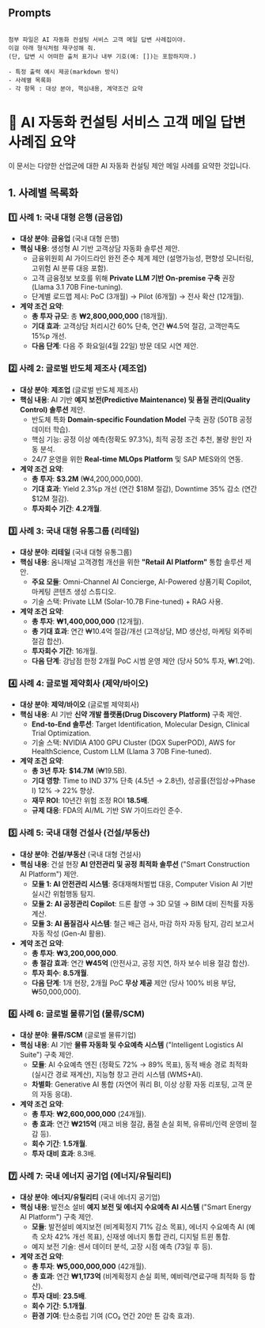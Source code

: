 
## Prompts

```

첨부 파일은 AI 자동화 컨설팅 서비스 고객 메일 답변 사례집이야.
이걸 아래 형식처럼 재구성해 줘.
(단, 답변 시 어떠한 출처 표기나 내부 기호(예: [])는 포함하지마.)

- 특정 출력 예시 제공(markdown 방식)
- 사례별 목록화
- 각 항목 : 대상 분야, 핵심내용, 계약조건 요약

```

# 🤖 AI 자동화 컨설팅 서비스 고객 메일 답변 사례집 요약

이 문서는 다양한 산업군에 대한 AI 자동화 컨설팅 제안 메일 사례를 요약한 것입니다.

## 1. 사례별 목록화

### 1️⃣ 사례 1: 국내 대형 은행 (금융업)

* **대상 분야**: **금융업** (국내 대형 은행)
* **핵심 내용**: 생성형 AI 기반 고객상담 자동화 솔루션 제안.
    * 금융위원회 AI 가이드라인 완전 준수 체계 제안 (설명가능성, 편향성 모니터링, 고위험 AI 분류 대응 포함).
    * 고객 금융정보 보호를 위해 **Private LLM 기반 On-premise 구축** 권장 (Llama 3.1 70B Fine-tuning).
    * 단계별 로드맵 제시: PoC (3개월) → Pilot (6개월) → 전사 확산 (12개월).
* **계약 조건 요약**:
    * **총 투자 규모**: 총 **₩2,800,000,000** (18개월).
    * **기대 효과**: 고객상담 처리시간 60% 단축, 연간 ₩4.5억 절감, 고객만족도 15%p 개선.
    * **다음 단계**: 다음 주 화요일(4월 22일) 방문 데모 시연 제안.

### 2️⃣ 사례 2: 글로벌 반도체 제조사 (제조업)

* **대상 분야**: **제조업** (글로벌 반도체 제조사)
* **핵심 내용**: AI 기반 **예지 보전(Predictive Maintenance) 및 품질 관리(Quality Control) 솔루션** 제안.
    * 반도체 특화 **Domain-specific Foundation Model** 구축 권장 (50TB 공정 데이터 학습).
    * 핵심 기능: 공정 이상 예측(정확도 97.3%), 최적 공정 조건 추천, 불량 원인 자동 분석.
    * 24/7 운영을 위한 **Real-time MLOps Platform** 및 SAP MES와의 연동.
* **계약 조건 요약**:
    * **총 투자**: **$3.2M** (₩4,200,000,000).
    * **기대 효과**: Yield 2.3%p 개선 (연간 $18M 절감), Downtime 35% 감소 (연간 $12M 절감).
    * **투자회수 기간**: **4.2개월**.

### 3️⃣ 사례 3: 국내 대형 유통그룹 (리테일)

* **대상 분야**: **리테일** (국내 대형 유통그룹)
* **핵심 내용**: 옴니채널 고객경험 개선을 위한 **"Retail AI Platform"** 통합 솔루션 제안.
    * **주요 모듈**: Omni-Channel AI Concierge, AI-Powered 상품기획 Copilot, 마케팅 콘텐츠 생성 스튜디오.
    * 기술 스택: Private LLM (Solar-10.7B Fine-tuned) + RAG 사용.
* **계약 조건 요약**:
    * **총 투자**: **₩1,400,000,000** (12개월).
    * **총 기대 효과**: 연간 ₩10.4억 절감/개선 (고객상담, MD 생산성, 마케팅 외주비 절감 합산).
    * **투자회수 기간**: 16개월.
    * **다음 단계**: 강남점 한정 2개월 PoC 시범 운영 제안 (당사 50% 투자, ₩1.2억).

### 4️⃣ 사례 4: 글로벌 제약회사 (제약/바이오)

* **대상 분야**: **제약/바이오** (글로벌 제약회사)
* **핵심 내용**: AI 기반 **신약 개발 플랫폼(Drug Discovery Platform)** 구축 제안.
    * **End-to-End 솔루션**: Target Identification, Molecular Design, Clinical Trial Optimization.
    * 기술 스택: NVIDIA A100 GPU Cluster (DGX SuperPOD), AWS for HealthScience, Custom LLM (Llama 3 70B Fine-tuned).
* **계약 조건 요약**:
    * **총 3년 투자**: **$14.7M** (₩19.5B).
    * **기대 영향**: Time to IND 37% 단축 (4.5년 → 2.8년), 성공률(전임상→Phase I) 12% → 22% 향상.
    * **재무 ROI**: 10년간 위험 조정 ROI **18.5배**.
    * **규제 대응**: FDA의 AI/ML 기반 SW 가이드라인 준수.

### 5️⃣ 사례 5: 국내 대형 건설사 (건설/부동산)

* **대상 분야**: **건설/부동산** (국내 대형 건설사)
* **핵심 내용**: 건설 현장 **AI 안전관리 및 공정 최적화 솔루션** ("Smart Construction AI Platform") 제안.
    * **모듈 1: AI 안전관리 시스템**: 중대재해처벌법 대응, Computer Vision AI 기반 실시간 위험행동 탐지.
    * **모듈 2: AI 공정관리 Copilot**: 드론 촬영 → 3D 모델 → BIM 대비 진척률 자동 계산.
    * **모듈 3: AI 품질검사 시스템**: 철근 배근 검사, 마감 하자 자동 탐지, 감리 보고서 자동 작성 (Gen-AI 활용).
* **계약 조건 요약**:
    * **총 투자**: **₩3,200,000,000**.
    * **총 절감 효과**: 연간 **₩45억** (안전사고, 공정 지연, 하자 보수 비용 절감 합산).
    * **투자 회수**: **8.5개월**.
    * **다음 단계**: 1개 현장, 2개월 PoC **무상 제공** 제안 (당사 100% 비용 부담, ₩50,000,000).

### 6️⃣ 사례 6: 글로벌 물류기업 (물류/SCM)

* **대상 분야**: **물류/SCM** (글로벌 물류기업)
* **핵심 내용**: AI 기반 **물류 자동화 및 수요예측 시스템** ("Intelligent Logistics AI Suite") 구축 제안.
    * **모듈**: AI 수요예측 엔진 (정확도 72% → 89% 목표), 동적 배송 경로 최적화 (실시간 경로 재계산), 지능형 창고 관리 시스템 (WMS+AI).
    * **차별화**: Generative AI 통합 (자연어 쿼리 BI, 이상 상황 자동 리포팅, 고객 문의 자동 응대).
* **계약 조건 요약**:
    * **총 투자**: **₩2,600,000,000** (24개월).
    * **총 효과**: 연간 **₩215억** (재고 비용 절감, 품절 손실 회복, 유류비/인력 운영비 절감 등).
    * **회수 기간**: **1.5개월**.
    * **투자 대비 효과**: 8.3배.

### 7️⃣ 사례 7: 국내 에너지 공기업 (에너지/유틸리티)

* **대상 분야**: **에너지/유틸리티** (국내 에너지 공기업)
* **핵심 내용**: 발전소 설비 **예지 보전 및 에너지 수요예측 AI 시스템** ("Smart Energy AI Platform") 구축 제안.
    * **모듈**: 발전설비 예지보전 (비계획정지 71% 감소 목표), 에너지 수요예측 AI (예측 오차 42% 개선 목표), 신재생 에너지 통합 관리, 디지털 트윈 통합.
    * 예지 보전 기술: 센서 데이터 분석, 고장 시점 예측 (73일 후 등).
* **계약 조건 요약**:
    * **총 투자**: **₩5,000,000,000** (42개월).
    * **총 효과**: 연간 **₩1,173억** (비계획정지 손실 회복, 예비력/연료구매 최적화 등 합산).
    * **투자 대비**: **23.5배**.
    * **회수 기간**: **5.1개월**.
    * **환경 기여**: 탄소중립 기여 (CO₂ 연간 20만 톤 감축 효과).